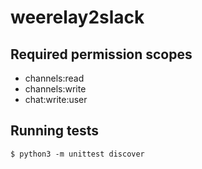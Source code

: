 # weerelay2slack

## Required permission scopes
* channels:read
* channels:write
* chat:write:user

## Running tests
`$ python3 -m unittest discover`
